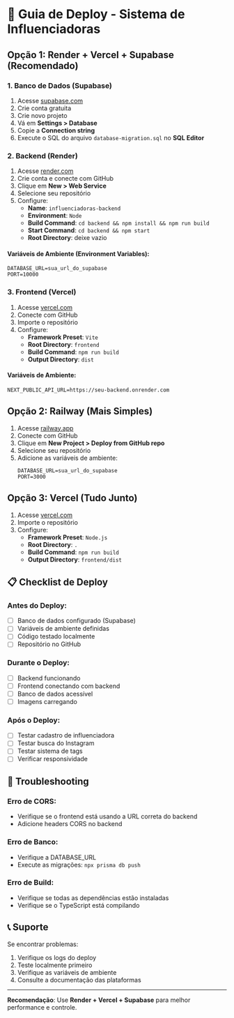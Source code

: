 # 🚀 Guia de Deploy - Sistema de Influenciadoras

## Opção 1: Render + Vercel + Supabase (Recomendado)

### 1. Banco de Dados (Supabase)
1. Acesse [supabase.com](https://supabase.com)
2. Crie conta gratuita
3. Crie novo projeto
4. Vá em **Settings > Database**
5. Copie a **Connection string**
6. Execute o SQL do arquivo `database-migration.sql` no **SQL Editor**

### 2. Backend (Render)
1. Acesse [render.com](https://render.com)
2. Crie conta e conecte com GitHub
3. Clique em **New > Web Service**
4. Selecione seu repositório
5. Configure:
   - **Name**: `influenciadoras-backend`
   - **Environment**: `Node`
   - **Build Command**: `cd backend && npm install && npm run build`
   - **Start Command**: `cd backend && npm start`
   - **Root Directory**: deixe vazio

#### Variáveis de Ambiente (Environment Variables):
```
DATABASE_URL=sua_url_do_supabase
PORT=10000
```

### 3. Frontend (Vercel)
1. Acesse [vercel.com](https://vercel.com)
2. Conecte com GitHub
3. Importe o repositório
4. Configure:
   - **Framework Preset**: `Vite`
   - **Root Directory**: `frontend`
   - **Build Command**: `npm run build`
   - **Output Directory**: `dist`

#### Variáveis de Ambiente:
```
NEXT_PUBLIC_API_URL=https://seu-backend.onrender.com
```

## Opção 2: Railway (Mais Simples)

1. Acesse [railway.app](https://railway.app)
2. Conecte com GitHub
3. Clique em **New Project > Deploy from GitHub repo**
4. Selecione seu repositório
5. Adicione as variáveis de ambiente:
   ```
   DATABASE_URL=sua_url_do_supabase
   PORT=3000
   ```

## Opção 3: Vercel (Tudo Junto)

1. Acesse [vercel.com](https://vercel.com)
2. Importe o repositório
3. Configure:
   - **Framework Preset**: `Node.js`
   - **Root Directory**: `.`
   - **Build Command**: `npm run build`
   - **Output Directory**: `frontend/dist`

## 📋 Checklist de Deploy

### Antes do Deploy:
- [ ] Banco de dados configurado (Supabase)
- [ ] Variáveis de ambiente definidas
- [ ] Código testado localmente
- [ ] Repositório no GitHub

### Durante o Deploy:
- [ ] Backend funcionando
- [ ] Frontend conectando com backend
- [ ] Banco de dados acessível
- [ ] Imagens carregando

### Após o Deploy:
- [ ] Testar cadastro de influenciadora
- [ ] Testar busca do Instagram
- [ ] Testar sistema de tags
- [ ] Verificar responsividade

## 🔧 Troubleshooting

### Erro de CORS:
- Verifique se o frontend está usando a URL correta do backend
- Adicione headers CORS no backend

### Erro de Banco:
- Verifique a DATABASE_URL
- Execute as migrações: `npx prisma db push`

### Erro de Build:
- Verifique se todas as dependências estão instaladas
- Verifique se o TypeScript está compilando

## 📞 Suporte

Se encontrar problemas:
1. Verifique os logs do deploy
2. Teste localmente primeiro
3. Verifique as variáveis de ambiente
4. Consulte a documentação das plataformas

---

**Recomendação**: Use **Render + Vercel + Supabase** para melhor performance e controle. 